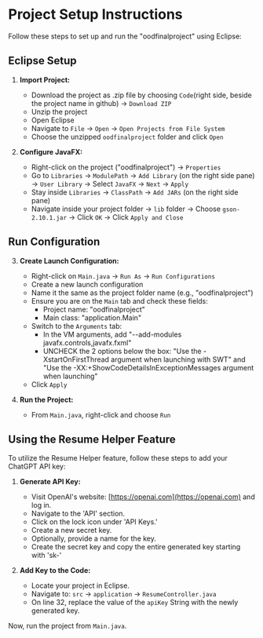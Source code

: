 # Project Setup Instructions

Follow these steps to set up and run the "oodfinalproject" using Eclipse:

## Eclipse Setup

1. **Import Project:**
   - Download the project as .zip file by choosing `Code`(right side, beside the project name in github) -> `Download ZIP`
   - Unzip the project
   - Open Eclipse
   - Navigate to `File` -> `Open` -> `Open Projects from File System`
   - Choose the unzipped `oodfinalproject` folder and click `Open`

2. **Configure JavaFX:**
   - Right-click on the project ("oodfinalproject") -> `Properties`
   - Go to `Libraries` -> `ModulePath` -> `Add Library` (on the right side pane) -> `User Library` -> Select `JavaFX` -> `Next` -> `Apply`
   - Stay inside `Libraries` -> `ClassPath` -> `Add JARs` (on the right side pane)
   - Navigate inside your project folder -> `lib` folder -> Choose `gson-2.10.1.jar` -> Click `OK` -> Click `Apply and Close`

## Run Configuration

3. **Create Launch Configuration:**
   - Right-click on `Main.java` -> `Run As` -> `Run Configurations`
   - Create a new launch configuration
   - Name it the same as the project folder name (e.g., "oodfinalproject")
   - Ensure you are on the `Main` tab and check these fields:
     - Project name: "oodfinalproject"
     - Main class: "application.Main"
   - Switch to the `Arguments` tab:
     - In the VM arguments, add "--add-modules javafx.controls,javafx.fxml"
     - UNCHECK the 2 options below the box: "Use the -XstartOnFirstThread argument when launching with SWT" and "Use the -XX:+ShowCodeDetailsInExceptionMessages argument when launching"
   - Click `Apply`

4. **Run the Project:**
   - From `Main.java`, right-click and choose `Run`

## Using the Resume Helper Feature

To utilize the Resume Helper feature, follow these steps to add your ChatGPT API key:

1. **Generate API Key:**
   - Visit OpenAI's website: [https://openai.com](https://openai.com) and log in.
   - Navigate to the 'API' section.
   - Click on the lock icon under 'API Keys.'
   - Create a new secret key.
   - Optionally, provide a name for the key.
   - Create the secret key and copy the entire generated key starting with 'sk-'

2. **Add Key to the Code:**
   - Locate your project in Eclipse.
   - Navigate to: `src` -> `application` -> `ResumeController.java`
   - On line 32, replace the value of the `apiKey` String with the newly generated key.

Now, run the project from `Main.java`.
